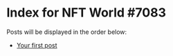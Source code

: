 # Index for NFT World #7083
Posts will be displayed in the order below:

- [Your first post](./001-first.md)

